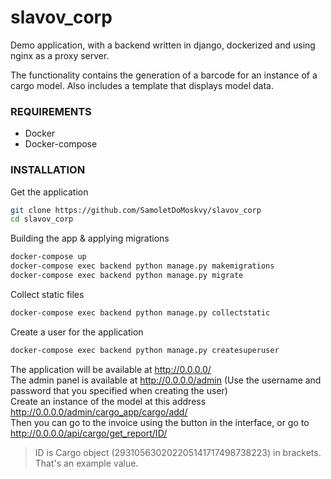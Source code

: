 # slavov_corp
Demo application, with a backend written in django, dockerized and using nginx as a proxy server.

The functionality contains the generation of a barcode for an instance of a cargo model.
Also includes a template that displays model data.

### REQUIREMENTS
* Docker
* Docker-compose

### INSTALLATION
Get the application
```bash
git clone https://github.com/SamoletDoMoskvy/slavov_corp
cd slavov_corp
```
Building the app & applying migrations
```bash
docker-compose up
docker-compose exec backend python manage.py makemigrations
docker-compose exec backend python manage.py migrate
```
Collect static files
```bash
docker-compose exec backend python manage.py collectstatic
```
Create a user for the application
```bash
docker-compose exec backend python manage.py createsuperuser
```
The application will be available at http://0.0.0.0/ \
The admin panel is available at http://0.0.0.0/admin (Use the username and password that you specified when creating the user) \
Create an instance of the model at this address http://0.0.0.0/admin/cargo_app/cargo/add/ \
Then you can go to the invoice using the button in the interface, or go to http://0.0.0.0/api/cargo/get_report/ID/
> ID is Cargo object (293105630202205141717498738223) in brackets. That's an example value.
